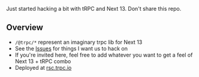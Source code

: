 Just started hacking a bit with tRPC and Next 13. Don't share this repo.


## Overview

- `/@trpc/*` represent an imaginary trpc lib for Next 13
- See the [Issues](https://github.com/trpc/next-13/issues) for things I want us to hack on
- If you're invited here, feel free to add whatever you want to get a feel of Next 13 + tRPC combo
- Deployed at [rsc.trpc.io](https://rsc.trpc.io/)


